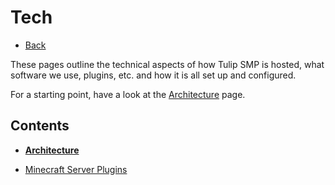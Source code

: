 # Tech

- [Back](/)

These pages outline the technical aspects of how Tulip SMP is hosted, what software we use, plugins, etc. and how it is all set up and configured.

For a starting point, have a look at the [Architecture](architecture) page.

## Contents

- [**Architecture**](architecture)

- [Minecraft Server Plugins](plugins)